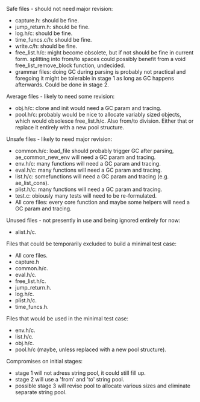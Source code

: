 Safe files - should not need major revision:
- capture.h: should be fine.
- jump_return.h: should be fine.
- log.h/c: should be fine.
- time_funcs.c/h: should be fine.
- write.c/h: should be fine.
- free_list.h/c: might become obsolete, but if not should be fine in current form. splitting into from/to spaces could possibly benefit from a void   free_list_remove_block function, undecided.
- grammar files: doing GC during parsing is probably not practical and foregoing it might be tolerable in stage 1 as long as GC happens afterwards. Could be done in stage 2.

Average files - likely to need some revision:
- obj.h/c: clone and init would need a GC param and tracing.
- pool.h/c: probably would be nice to allocate variably sized objects, which would obsolesce free_list.h/c. Also from/to division. Either that or replace it entirely with a new pool structure.

Unsafe files - likely to need major revision:
- common.h/c: load_file should probably trigger GC after parsing, ae_common_new_env will need a GC param and tracing.
- env.h/c: many functions will need a GC param and tracing.
- eval.h/c: many functions will need a GC param and tracing.
- list.h/c: somefunctions will need a GC param and tracing (e.g. ae_list_cons).
- plist.h/c: many functions will need a GC param and tracing.
- test.c: obiously many tests will need to be re-formulated.
- All core files: every core function and maybe some helpers will need a GC param and tracing.

Unused files - not presently in use and being ignored entirely for now:
- alist.h/c.

Files that could be temporarily excluded to build a minimal test case:
- All core files.
- capture.h
- common.h/c.
- eval.h/c.
- free_list.h/c.
- jump_return.h.
- log.h/c.
- plist.h/c.
- time_funcs.h.

Files that would be used in the minimal test case:
- env.h/c.
- list.h/c.
- obj.h/c.
- pool.h/c (maybe, unless replaced with a new pool structure).

Compromises on initial stages:
- stage 1 will not adress string pool, it could still fill up.
- stage 2 will use a 'from' and 'to' string pool.
- possible stage 3 will revise pool to allocate various sizes and eliminate separate string pool.
